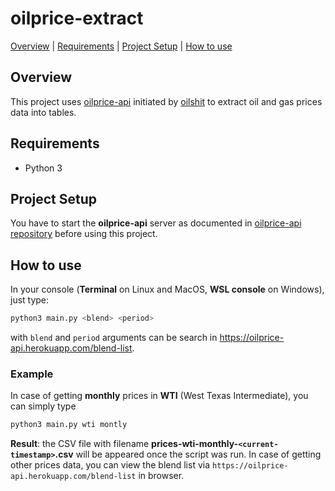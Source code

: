 # oilprice-extract

[Overview](#overview) | [Requirements](#requirements) | [Project Setup](#project-setup)
 | [How to use](#how-to-use) 

## Overview
This project uses [oilprice-api](https://github.com/oilshit/oilprice-api) initiated by [oilshit](https://github.com/oilshit) to extract oil and gas prices data into tables.

## Requirements
- Python 3

## Project Setup
You have to start the **oilprice-api** server as documented in [oilprice-api repository](https://github.com/oilshit/oilprice-api) before using this project.


## How to use
In your console (**Terminal** on Linux and MacOS, **WSL console** on Windows), just type:

```bash
python3 main.py <blend> <period>
```

with `blend` and `period` arguments can be search in https://oilprice-api.herokuapp.com/blend-list.

### Example

In case of getting **monthly** prices in **WTI** (West Texas Intermediate), you can simply type

```bash
python3 main.py wti montly
```

**Result**: the CSV file with filename **prices-wti-monthly-`<current-timestamp>`.csv** will be appeared once the script was run. In case of getting other prices data, you can view the blend list via `https://oilprice-api.herokuapp.com/blend-list` in browser.
